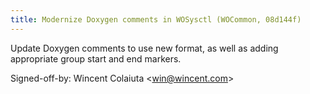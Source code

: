 ```yaml
---
title: Modernize Doxygen comments in WOSysctl (WOCommon, 08d144f)
---
```


Update Doxygen comments to use new format, as well as adding appropriate group start and end markers.

Signed-off-by: Wincent Colaiuta &lt;win@wincent.com&gt;
